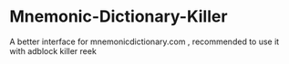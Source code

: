 # Mnemonic-Dictionary-Killer
A better interface for mnemonicdictionary.com , recommended to use it with adblock killer reek
